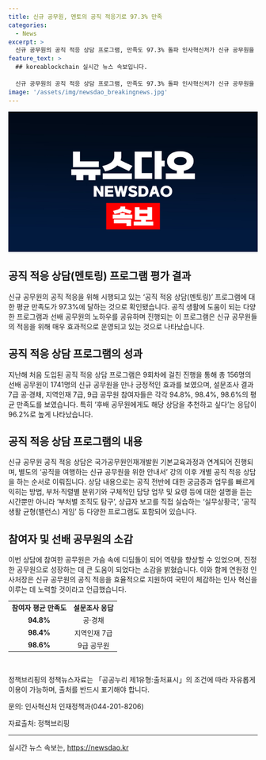 ```yaml
---
title: 신규 공무원, 멘토의 공직 적응기로 97.3% 만족
categories:
  - News
excerpt: >
  신규 공무원의 공직 적응 상담 프로그램, 만족도 97.3% 돌파 인사혁신처가 신규 공무원을 대상으로 진행한 공직 적응 상담 프로그램의 만족도가 97.3%에 도달했다고 17일 밝혔다. 신규 공무원 1741명을 대상으로 진행된 9회차 프로그램을 통해 긍정적인 효과를 나타내며, 각 참가자들은 평균 94.8%에서 98.6%의 만족도를 보였다. 프로그램은 선배 공무원과의 개별 상담을 통해 신규자의 공직 적응을 지원하며, 성공적인 결과를 거두고 있다. (150자)
feature_text: >
  ## koreablockchain 실시간 뉴스 속보입니다.

  신규 공무원의 공직 적응 상담 프로그램, 만족도 97.3% 돌파 인사혁신처가 신규 공무원을 대상으로 진행한 공직 적응 상담 프로그램의 만족도가 97.3%에 도달했다고 17일 밝혔다. 신규 공무원 1741명을 대상으로 진행된 9회차 프로그램을 통해 긍정적인 효과를 나타내며, 각 참가자들은 평균 94.8%에서 98.6%의 만족도를 보였다. 프로그램은 선배 공무원과의 개별 상담을 통해 신규자의 공직 적응을 지원하며, 성공적인 결과를 거두고 있다. (150자)
image: '/assets/img/newsdao_breakingnews.jpg'
---
```


<p><img src="/assets/img/newsdao_breakingnews.jpg" alt="koreablockchain 속보" /></p>

<h2 data-ke-size="size26">공직 적응 상담(멘토링) 프로그램 평가 결과</h2>

<p data-ke-size="size16">신규 공무원의 공직 적응을 위해 시행되고 있는 ‘공직 적응 상담(멘토링)’ 프로그램에 대한 평균 만족도가 97.3%에 달하는 것으로 확인됐습니다. 공직 생활에 도움이 되는 다양한 프로그램과 선배 공무원의 노하우를 공유하며 진행되는 이 프로그램은 신규 공무원들의 적응을 위해 매우 효과적으로 운영되고 있는 것으로 나타났습니다.</p>

<h2 data-ke-size="size26">공직 적응 상담 프로그램의 성과</h2>

<p data-ke-size="size16">지난해 처음 도입된 공직 적응 상담 프로그램은 9회차에 걸친 진행을 통해 총 156명의 선배 공무원이 1741명의 신규 공무원을 만나 긍정적인 효과를 보였으며, 설문조사 결과 7급 공·경채, 지역인재 7급, 9급 공무원 참여자들은 각각 94.8%, 98.4%, 98.6%의 평균 만족도를 보였습니다. 특히 ‘후배 공무원에게도 해당 상담을 추천하고 싶다’는 응답이 96.2%로 높게 나타났습니다.</p>

<h2 data-ke-size="size26">공직 적응 상담 프로그램의 내용</h2>

<p data-ke-size="size16">신규 공무원 공직 적응 상담은 국가공무원인재개발원 기본교육과정과 연계되어 진행되며, 별도의 ‘공직을 여행하는 신규 공무원을 위한 안내서’ 강의 이후 개별 공직 적응 상담을 하는 순서로 이뤄집니다. 상담 내용으로는 공직 전반에 대한 궁금증과 업무를 빠르게 익히는 방법, 부처·직렬별 분위기와 구체적인 담당 업무 및 요령 등에 대한 설명을 듣는 시간뿐만 아니라 ‘부처별 조직도 탐구’, 상급자 보고를 직접 실습하는 ‘실무상황극’, ‘공직생활 균형(밸런스) 게임’ 등 다양한 프로그램도 포함되어 있습니다.</p>

<h2 data-ke-size="size26">참여자 및 선배 공무원의 소감</h2>

<p data-ke-size="size16">이번 상담에 참여한 공무원은 가슴 속에 디딤돌이 되어 역량을 향상할 수 있었으며, 진정한 공무원으로 성장하는 데 큰 도움이 되었다는 소감을 밝혔습니다. 이와 함께 연원정 인사처장은 신규 공무원의 공직 적응을 효율적으로 지원하여 국민이 체감하는 인사 혁신을 이루는 데 노력할 것이라고 언급했습니다.</p>

<table>
    <tr>
        <td style="text-align: center; height: 17px;"><b>참여자 평균 만족도</b></td>
        <td style="text-align: center; height: 17px;"><b>설문조사 응답</b></td>
    </tr>
    <tr>
        <td style="text-align: center; height: 17px;"><b>94.8%</b></td>
        <td style="text-align: center; height: 17px;">공·경채</td>
    </tr>
    <tr>
        <td style="text-align: center; height: 17px;"><b>98.4%</b></td>
        <td style="text-align: center; height: 17px;">지역인재 7급</td>
    </tr>
    <tr>
        <td style="text-align: center; height: 17px;"><b>98.6%</b></td>
        <td style="text-align: center; height: 17px;">9급 공무원</td>
    </tr>
</table>

<p data-ke-size="size16">&nbsp;</p>

<p data-ke-size="size16">정책브리핑의 정책뉴스자료는 「공공누리 제1유형:출처표시」의 조건에 따라 자유롭게 이용이 가능하며, 출처를 반드시 표기해야 합니다.</p>

<p data-ke-size="size16">문의: 인사혁신처 인재정책과(044-201-8206)</p>

<p data-ke-size="size16">자료출처: 정책브리핑 </p>

<p><hr></p>
실시간 뉴스 속보는, <a href="https://newsdao.kr" rel="dofollow">https://newsdao.kr</a>


